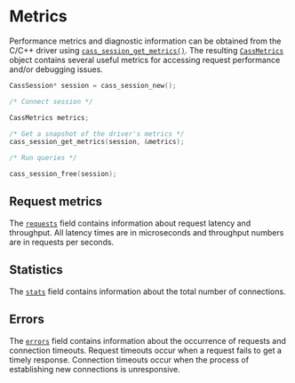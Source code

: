 # Metrics

Performance metrics and diagnostic information can be obtained from the C/C++
driver using [`cass_session_get_metrics()`]. The resulting [`CassMetrics`] object
contains several useful metrics for accessing request performance and/or
debugging issues.

```c
CassSession* session = cass_session_new();

/* Connect session */

CassMetrics metrics;

/* Get a snapshot of the driver's metrics */
cass_session_get_metrics(session, &metrics);

/* Run queries */

cass_session_free(session);
```

## Request metrics

The [`requests`] field  contains information about request latency and
throughput. All latency times are in microseconds and throughput
numbers are in requests per seconds.

## Statistics

The [`stats`] field contains information about the total number of connections.

## Errors

The [`errors`] field contains information about the
occurrence of requests and connection timeouts. Request timeouts occur when
a request fails to get a timely response.
Connection timeouts occur when the process of establishing new connections is
unresponsive.

[`cass_session_get_metrics()`]: https://cpp-rs-driver.docs.scylladb.com/stable/api/struct.CassSession#1ab3773670c98c00290bad48a6df0f9eae
[`CassMetrics`]: https://cpp-rs-driver.docs.scylladb.com/stable/api/struct.CassMetrics
[`requests`]: https://cpp-rs-driver.docs.scylladb.com/stable/api/struct.CassMetrics#attribute-requests
[`stats`]: https://cpp-rs-driver.docs.scylladb.com/stable/api/struct.CassMetrics#attribute-stats
[`errors`]: https://cpp-rs-driver.docs.scylladb.com/stable/api/struct.CassMetrics#attribute-errors
